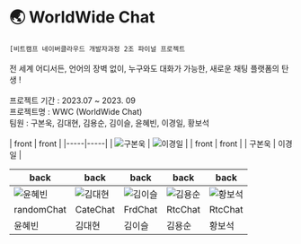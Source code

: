 # 🌏 WorldWide Chat<br/>
`[비트캠프 네이버클라우드 개발자과정 2조 파이널 프로젝트`<br/>
<br/>
전 세계 어디서든, 언어의 장벽 없이, 누구와도 대화가 가능한, 새로운 채팅 플랫폼의 탄생 !<br/>
<br/>
프로젝트 기간 : 2023.07 ~ 2023. 09 <br/>
프로젝트명 : WWC (WorldWide Chat) <br/>
팀원 : 구본욱, 김대현, 김용순, 김이슬, 윤혜빈, 이경일, 황보석 <br/>
 <br/>
| front | front |
|-----|-----|
| ![구본욱](https://cdn.pixabay.com/photo/2018/01/01/16/43/sketch-3054501_1280.png) | ![이경일](https://cdn.pixabay.com/photo/2013/07/13/13/14/tiger-160601_1280.png) |
| front | front |
| 구본욱 | 이경일 |


| back | back | back | back | back |
|-----|-----|-----|-----|-----|
| ![윤혜빈](https://cdn.pixabay.com/photo/2016/10/27/09/24/fox-1773722_1280.png) | ![김대현](https://cdn.pixabay.com/photo/2020/12/10/05/11/spider-man-5819366_1280.png) | ![김이슬](https://icons.iconarchive.com/icons/large-icons/large-weather/512/dew-icon.png) | ![김용순](https://cdn.pixabay.com/photo/2016/04/01/10/52/blonde-1300066_1280.png) | ![황보석](https://cdn.pixabay.com/photo/2016/10/27/09/26/fox-1773727_1280.png) |
| randomChat | CateChat | FrdChat | RtcChat | RtcChat |
| 윤혜빈 | 김대현 | 김이슬 | 김용순 | 황보석 |

 


